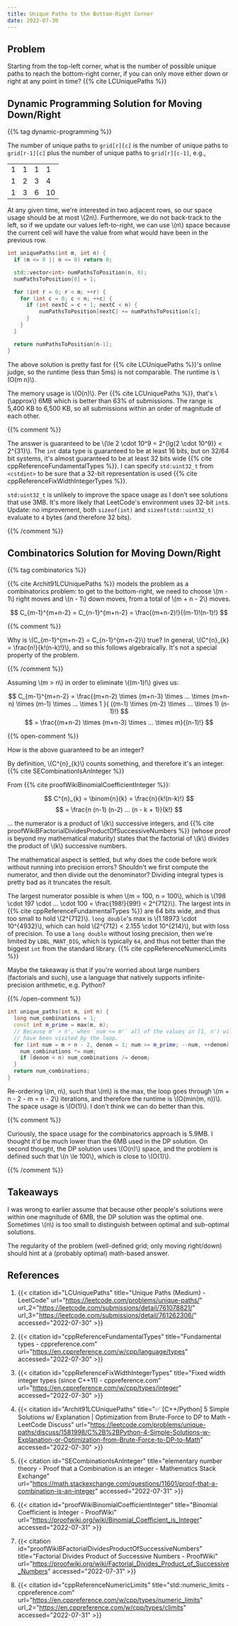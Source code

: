 ```yaml
---
title: Unique Paths to the Bottom-Right Corner
date: 2022-07-30
---
```


## Problem

Starting from the top-left corner, what is the number of possible unique
paths to reach the bottom-right corner, if you can only move either down
or right at any point in time? {{% cite LCUniquePaths %}}

## Dynamic Programming Solution for Moving Down/Right

{{% tag dynamic-programming %}}

The number of unique paths to `grid[r][c]` is the number of unique paths
to `grid[r-1][c]` plus the number of unique paths to `grid[r][c-1]`,
e.g.,

<table>
<tbody>
<tr><td>1</td><td>1</td><td>1</td><td>1</td></tr>
<tr><td>1</td><td>2</td><td>3</td><td>4</td></tr>
<tr><td>1</td><td>3</td><td>6</td><td>10</td></tr>
</tbody>
</table>

At any given time, we're interested in two adjacent rows, so our space
usage should be at most \\(2n\\). Furthermore, we do not back-track to
the left, so if we update our values left-to-right, we can use \\(n\\)
space because the current cell will have the value from what would have
been in the previous row.

```cpp
int uniquePaths(int m, int n) {
  if (m <= 0 || n <= 0) return 0;

  std::vector<int> numPathsToPosition(n, 0);
  numPathsToPosition[0] = 1;

  for (int r = 0; r < m; ++r) {
    for (int c = 0; c < n; ++c) {
      if (int nextC = c + 1; nextC < n) {
          numPathsToPosition[nextC] += numPathsToPosition[c];
      }
    }
  }

  return numPathsToPosition[n-1];
}
```

The above solution is pretty fast for {{% cite LCUniquePaths %}}'s
online judge, so the runtime (less than 5ms) is not comparable. The
runtime is \\(O(m n)\\).

The memory usage is \\(O(n)\\). Per {{% cite LCUniquePaths %}}, that's
\\(\approx\\) 6MB which is better than 63% of submissions. The range is
5,400 KB to 6,500 KB, so all submissions within an order of magnitude of
each other.

{{% comment %}}

The answer is guaranteed to be \\(\le 2 \cdot 10^9 = 2^{lg(2 \cdot
10^9)} < 2^{31}\\). The `int` data type is guaranteed to be at least 16
bits, but on 32/64 bit systems, it's almost guaranteed to be at least 32
bits wide {{% cite cppReferenceFundamentalTypes %}}. I can specify
`std:uint32_t` from `<cstdint>` to be sure that a 32-bit representation
is used {{% cite cppReferenceFixWidthIntegerTypes %}}.

`std:uint32_t` is unlikely to improve the space usage as I don't see
solutions that use 3MB. It's more likely that LeetCode's environment
uses 32-bit `int`s. Update: no improvement, both `sizeof(int)` and
`sizeof(std::uint32_t)` evaluate to `4` bytes (and therefore 32 bits).

{{% /comment %}}

## Combinatorics Solution for Moving Down/Right

{{% tag combinatorics %}}

{{% cite Archit91LCUniquePaths %}} models the problem as a combinatorics
problem: to get to the bottom-right, we need to choose \\(m - 1\\) right
moves and \\(n - 1\\) down moves, from a total of \\(m + n - 2\\) moves.

$$ C_{m-1}^{m+n-2} = C_{n-1}^{m+n-2} = \frac{(m+n-2)!}{(m-1)!(n-1)!} $$

{{% comment %}}

Why is \\(C_{m-1}^{m+n-2} = C_{n-1}^{m+n-2}\\) true? In general,
\\(C^{n}_{k} = \frac{n!}{k!(n-k)!}\\), and so this follows
algebraically. It's not a special property of the problem.

{{% /comment %}}

Assuming \\(m > n\\) in order to eliminate \\((m-1)!\\) gives us:

$$ C_{m-1}^{m+n-2} = \frac{(m+n-2) \times (m+n-3) \times ... \times (m+n-n) \times (m-1) \times ... \times 1 }{ ((m-1) \times (m-2) \times ... \times 1) (n-1)!} $$
$$ = \frac{(m+n-2) \times (m+n-3) \times ... \times m}{(n-1)!} $$

{{% open-comment %}}

How is the above guaranteed to be an integer?

By definition, \\(C^{n}_{k}\\) counts something, and therefore it's an
integer. {{% cite SECombinationIsAnInteger %}}

From {{% cite proofWikiBinomialCoefficientInteger %}}:

$$ C^{n}_{k} = \binom{n}{k} = \frac{n}{k!(n-k)!} $$
$$ = \frac{n (n-1) (n-2) ... (n - k + 1)}{k!} $$

... the numerator is a product of \\(k\\) successive integers, and {{%
cite proofWikiBFactorialDividesProductOfSuccessiveNumbers %}} (whose
proof is beyond my mathematical maturity) states that the factorial of
\\(k\\) divides the product of \\(k\\) successive numbers.

The mathematical aspect is settled, but why does the code before work
without running into precision errors? Shouldn't we first compute the
numerator, and then divide out the denominator? Dividing integral types
is pretty bad as it truncates the result.

The largest numerator possible is when \\(m = 100, n = 100\\), which is
\\(198 \cdot 197 \cdot ... \cdot 100 = \frac{198!}{99!} < 2^{712}\\).
The largest ints in {{% cite cppReferenceFundamentalTypes %}} are 64
bits wide, and thus too small to hold \\(2^{712}\\). `long double`'s max
is \\(1.18973 \cdot 10^{4932}\\), which can hold \\(2^{712} < 2.155
\cdot 10^{214}\\), but with loss of precision. To use a `long double`
without losing precision, then we're limited by `LDBL_MANT_DIG`, which
is typically `64`, and thus not better than the biggest `int` from the
standard library. {{% cite cppReferenceNumericLimits %}}

Maybe the takeaway is that if you're worried about large numbers
(factorials and such), use a language that natively supports
infinite-precision arithmetic, e.g. Python?

{{% /open-comment %}}

```cpp
int unique_paths(int m, int n) {
  long num_combinations = 1;
  const int m_prime = max(m, n);
  // Because m' > n', when `num <= m'` all of the values in [1, n') will
  // have been visited by the loop.
  for (int num = m + n - 2, denom = 1; num >= m_prime; --num, ++denom) {
    num_combinations *= num;
    if (denom < n) num_combinations /= denom;
  }
  return num_combinations;
}
```

Re-ordering \\(m, n\\), such that \\(m\\) is the max, the loop goes
through \\(m + n - 2 - m = n - 2\\) iterations, and therefore the
runtime is \\(O(min(m, n))\\). The space usage is \\(O(1)\\). I don't
think we can do better than this.

{{% comment %}}

Curiously, the space usage for the combinatorics approach is 5.9MB. I
thought it'd be much lower than the 6MB used in the DP solution. On
second thought, the DP solution uses \\(O(n)\\) space, and the problem
is defined such that \\(n \le 100\\), which is close to \\(O(1)\\).

{{% /comment %}}

## Takeaways

I was wrong to earlier assume that because other people's solutions were
within one magnitude of 6MB, the DP solution was the optimal one.
Sometimes \\(n\\) is too small to distinguish between optimal and
sub-optimal solutions.

The regularity of the problem (well-defined grid; only moving
right/down) should hint at a (probably optimal) math-based answer.

## References

1. {{< citation
  id="LCUniquePaths"
  title="Unique Paths (Medium) - LeetCode"
  url="https://leetcode.com/problems/unique-paths/"
  url_2="https://leetcode.com/submissions/detail/761078821/"
  url_3="https://leetcode.com/submissions/detail/761262306/"
  accessed="2022-07-30" >}}

1. {{< citation
  id="cppReferenceFundamentalTypes"
  title="Fundamental types - cppreference.com"
  url="https://en.cppreference.com/w/cpp/language/types"
  accessed="2022-07-30" >}}

1. {{< citation
  id="cppReferenceFixWidthIntegerTypes"
  title="Fixed width integer types (since C++11) - cppreference.com"
  url="https://en.cppreference.com/w/cpp/types/integer"
  accessed="2022-07-30" >}}

1. {{< citation
  id="Archit91LCUniquePaths"
  title="✅ [C++/Python] 5 Simple Solutions w/ Explanation | Optimization from Brute-Force to DP to Math - LeetCode Discuss"
  url="https://leetcode.com/problems/unique-paths/discuss/1581998/C%2B%2BPython-4-Simple-Solutions-w-Explanation-or-Optimization-from-Brute-Force-to-DP-to-Math"
  accessed="2022-07-30" >}}

1. {{< citation
  id="SECombinationIsAnInteger"
  title="elementary number theory - Proof that a Combination is an integer - Mathematics Stack Exchange"
  url="https://math.stackexchange.com/questions/11601/proof-that-a-combination-is-an-integer"
  accessed="2022-07-31" >}}

1. {{< citation
  id="proofWikiBinomialCoefficientInteger"
  title="Binomial Coefficient is Integer - ProofWiki"
  url="https://proofwiki.org/wiki/Binomial_Coefficient_is_Integer"
  accessed="2022-07-31" >}}

1. {{< citation
  id="proofWikiBFactorialDividesProductOfSuccessiveNumbers"
  title="Factorial Divides Product of Successive Numbers - ProofWiki"
  url="https://proofwiki.org/wiki/Factorial_Divides_Product_of_Successive_Numbers"
  accessed="2022-07-31" >}}

1. {{< citation
  id="cppReferenceNumericLimits"
  title="std::numeric_limits - cppreference.com"
  url="https://en.cppreference.com/w/cpp/types/numeric_limits"
  url_2="https://en.cppreference.com/w/cpp/types/climits"
  accessed="2022-07-31" >}}
